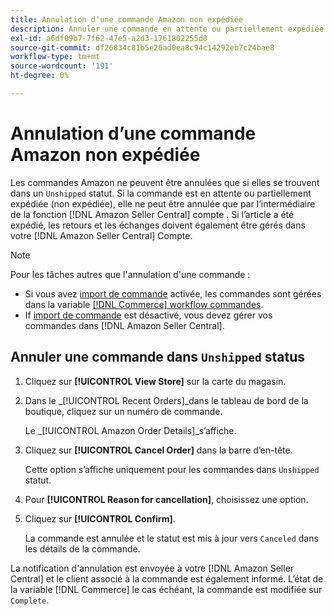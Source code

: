 ```yaml
---
title: Annulation d’une commande Amazon non expédiée
description: Annuler une commande en attente ou partiellement expédiée (non expédiée) via votre Amazon [!DNL Seller Central] compte .
exl-id: a6df09b7-7f62-47e5-a2d3-1761802255d0
source-git-commit: df26834c81b5e26ad0ea8c94c14292eb7c24bae8
workflow-type: tm+mt
source-wordcount: '191'
ht-degree: 0%

---
```


# Annulation d’une commande Amazon non expédiée

Les commandes Amazon ne peuvent être annulées que si elles se trouvent dans un `Unshipped` statut. Si la commande est en attente ou partiellement expédiée (non expédiée), elle ne peut être annulée que par l’intermédiaire de la fonction [!DNL Amazon Seller Central] compte . Si l’article a été expédié, les retours et les échanges doivent également être gérés dans votre [!DNL Amazon Seller Central] Compte.

>[!NOTE]
>
>Pour les tâches autres que l&#39;annulation d&#39;une commande :
>
>- Si vous avez [import de commande](./order-settings.md) activée, les commandes sont gérées dans la variable [[!DNL Commerce] workflow commandes](https://experienceleague.adobe.com/docs/commerce-admin/stores-sales/order-management/orders/orders.html).
>- If [import de commande](./order-settings.md) est désactivé, vous devez gérer vos commandes dans [!DNL Amazon Seller Central].


## Annuler une commande dans `Unshipped` status

1. Cliquez sur **[!UICONTROL View Store]** sur la carte du magasin.

1. Dans le _[!UICONTROL Recent Orders]_dans le tableau de bord de la boutique, cliquez sur un numéro de commande.

   Le _[!UICONTROL Amazon Order Details]_s’affiche.

1. Cliquez sur **[!UICONTROL Cancel Order]** dans la barre d’en-tête.

   Cette option s’affiche uniquement pour les commandes dans `Unshipped` statut.

1. Pour **[!UICONTROL Reason for cancellation]**, choisissez une option.

1. Cliquez sur **[!UICONTROL Confirm]**.

   La commande est annulée et le statut est mis à jour vers `Canceled` dans les détails de la commande.

La notification d&#39;annulation est envoyée à votre [!DNL Amazon Seller Central] et le client associé à la commande est également informé. L’état de la variable [!DNL Commerce] le cas échéant, la commande est modifiée sur `Complete`.
